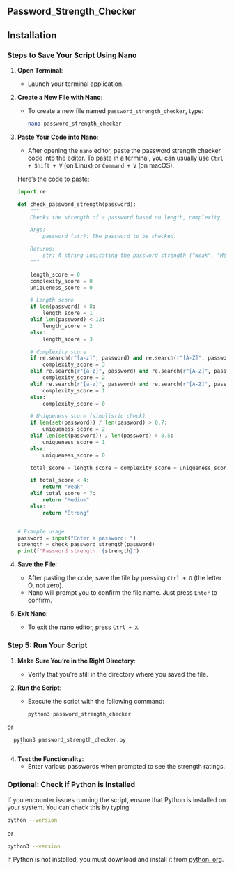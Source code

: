 ## Password_Strength_Checker

## Installation 

### Steps to Save Your Script Using Nano

1. **Open Terminal**:
   - Launch your terminal application.

2. **Create a New File with Nano**:
   - To create a new file named `password_strength_checker`, type:
     ```bash
     nano password_strength_checker
     ```

3. **Paste Your Code into Nano**:
   - After opening the `nano` editor, paste the password strength checker code into the editor. To paste in a terminal, you can usually use `Ctrl + Shift + V` (on Linux) or `Command + V` (on macOS).

   Here’s the code to paste:

   ```python
   import re

   def check_password_strength(password):
       """
       Checks the strength of a password based on length, complexity, and uniqueness.

       Args:
           password (str): The password to be checked.

       Returns:
           str: A string indicating the password strength ("Weak", "Medium", "Strong").
       """

       length_score = 0
       complexity_score = 0
       uniqueness_score = 0

       # Length score
       if len(password) < 8:
           length_score = 1
       elif len(password) < 12:
           length_score = 2
       else:
           length_score = 3

       # Complexity score
       if re.search(r"[a-z]", password) and re.search(r"[A-Z]", password) and re.search(r"[0-9]", password) and re.search(r"[!@#$%^&*(),.?\":{}|<>]", password):
           complexity_score = 3
       elif re.search(r"[a-z]", password) and re.search(r"[A-Z]", password) and re.search(r"[0-9]", password):
           complexity_score = 2
       elif re.search(r"[a-z]", password) and re.search(r"[A-Z]", password):
           complexity_score = 1
       else:
           complexity_score = 0

       # Uniqueness score (simplistic check)
       if len(set(password)) / len(password) > 0.7:
           uniqueness_score = 2
       elif len(set(password)) / len(password) > 0.5:
           uniqueness_score = 1
       else:
           uniqueness_score = 0

       total_score = length_score + complexity_score + uniqueness_score

       if total_score < 4:
           return "Weak"
       elif total_score < 7:
           return "Medium"
       else:
           return "Strong"


   # Example usage
   password = input("Enter a password: ")
   strength = check_password_strength(password)
   print(f"Password strength: {strength}")
   ```

4. **Save the File**:
   - After pasting the code, save the file by pressing `Ctrl + O` (the letter O, not zero).
   - Nano will prompt you to confirm the file name. Just press `Enter` to confirm.

5. **Exit Nano**:
   - To exit the nano editor, press `Ctrl + X`.

### Step 5: Run Your Script

1. **Make Sure You’re in the Right Directory**:
   - Verify that you're still in the directory where you saved the file.

2. **Run the Script**:
   - Execute the script with the following command:
     ```bash
     python3 password_strength_checker

or 

      python3 password_strength_checker.py
       ```
     

4. **Test the Functionality**:
   - Enter various passwords when prompted to see the strength ratings.

### Optional: Check if Python is Installed

If you encounter issues running the script, ensure that Python is installed on your system. You can check this by typing:

```bash
python --version
```
or
```bash
python3 --version
```

If Python is not installed, you must download and install it from [python. org](https://www.python.org/downloads/).







